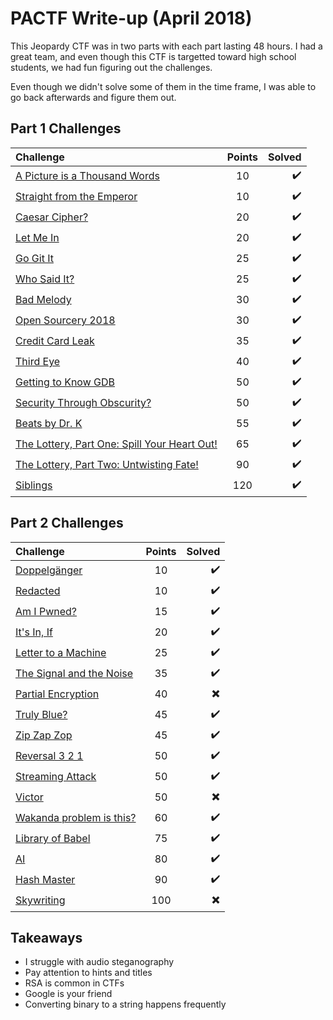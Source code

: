 # PACTF Write-up (April 2018)
This Jeopardy CTF was in two parts with each part lasting 48 hours. I
had a great team, and even though this CTF is targetted toward high
school students, we had fun figuring out the challenges.

Even though we didn't solve some of them in the time frame, I was able
to go back afterwards and figure them out.

## Part 1 Challenges
| Challenge                                                                                                                 | Points | Solved                   |
|:------------------------------------------------------------------------------------------------------------------------- |:------:| ------------------------:|
| [A Picture is a Thousand Words](challenges/round-1/README.md#a-picture-is-a-thousand-words--10)                           | 10     | :heavy_check_mark:       |
| [Straight from the Emperor](challenges/round-1/README.md#straight-from-the-emperor--10)                                   | 10     | :heavy_check_mark:       |
| [Caesar Cipher?](challenges/round-1/README.md#caesar-cipher--20)                                                          | 20     | :heavy_check_mark:       |
| [Let Me In](challenges/round-1/README.md#let-me-in--20)                                                                   | 20     | :heavy_check_mark:       |
| [Go Git It](challenges/round-1/README.md#go-git-it--25)                                                                   | 25     | :heavy_check_mark:       |
| [Who Said It?](challenges/round-1/README.md#who-said-it--25)                                                              | 25     | :heavy_check_mark:       |
| [Bad Melody](challenges/round-1/README.md#bad-melody--30)                                                                 | 30     | :heavy_check_mark:       |
| [Open Sourcery 2018](challenges/round-1/README.md#open-sourcery-2018--30)                                                 | 30     | :heavy_check_mark:       |
| [Credit Card Leak](challenges/round-1/README.md#credit-card-leak--35)                                                     | 35     | :heavy_check_mark:       |
| [Third Eye](challenges/round-1/README.md#third-eye--40)                                                                   | 40     | :heavy_check_mark:       |
| [Getting to Know GDB](challenges/round-1/README.md#getting-to-know-gdb--50)                                               | 50     | :heavy_check_mark:       |
| [Security Through Obscurity?](challenges/round-1/README.md#security-through-obscurity--50)                                | 50     | :heavy_check_mark:       |
| [Beats by Dr. K](challenges/round-1/README.md#beats-by-dr-k--55)                                                          | 55     | :heavy_check_mark:       |
| [The Lottery, Part One: Spill Your Heart Out!](challenges/round-1/README.md#the-lottery-part-one-spill-your-heart-out--65)| 65     | :heavy_check_mark:       |
| [The Lottery, Part Two: Untwisting Fate!](challenges/round-1/README.md#the-lottery-part-two-untwisting-fate--90)          | 90     | :heavy_check_mark:       |
| [Siblings](challenges/round-1/README.md#siblings--120)                                                                    | 120    | :heavy_check_mark:       |

## Part 2 Challenges
| Challenge                                                                                                                 | Points | Solved                   |
|:------------------------------------------------------------------------------------------------------------------------- |:------:| ------------------------:|
| [Doppelgänger](challenges/round-2/README.md#doppelgänger--10)                                                             | 10     | :heavy_check_mark:       |
| [Redacted](challenges/round-2/README.md#redacted--10)                                                                     | 10     | :heavy_check_mark:       |
| [Am I Pwned?](challenges/round-2/README.md#am-i-pwned--15)                                                                | 15     | :heavy_check_mark:       |
| [It's In, If](challenges/round-2/README.md#its-in-if--20)                                                                 | 20     | :heavy_check_mark:       |
| [Letter to a Machine](challenges/round-2/README.md#letter-to-a-machine--25)                                               | 25     | :heavy_check_mark:       |
| [The Signal and the Noise](challenges/round-2/README.md#the-signal-and-the-noise--35)                                     | 35     | :heavy_check_mark:       |
| [Partial Encryption](challenges/round-2/README.md#partial-encryption--40)                                                 | 40     | :heavy_multiplication_x: |
| [Truly Blue?](challenges/round-2/README.md#truly-blue--45)                                                                | 45     | :heavy_check_mark:       |
| [Zip Zap Zop](challenges/round-2/README.md#zip-zap-zop--45)                                                               | 45     | :heavy_check_mark:       |
| [Reversal 3 2 1](challenges/round-2/README.md#reversal-3-2-1--50)                                                         | 50     | :heavy_check_mark:       |
| [Streaming Attack](challenges/round-2/README.md#streaming-attack--50)                                                     | 50     | :heavy_check_mark:       |
| [Victor](challenges/round-2/README.md#victor--50)                                                                         | 50     | :heavy_multiplication_x: |
| [Wakanda problem is this?](challenges/round-2/README.md#wakanda-problem-is-this--60)                                      | 60     | :heavy_check_mark:       |
| [Library of Babel](challenges/round-2/README.md#library-of-babel--75)                                                     | 75     | :heavy_check_mark:       |
| [AI](challenges/round-2/README.md#ai--80)                                                                                 | 80     | :heavy_check_mark:       |
| [Hash Master](challenges/round-2/README.md#hash-master--90)                                                               | 90     | :heavy_check_mark:       |
| [Skywriting](challenges/round-2/README.md#skywriting--100)                                                                | 100    | :heavy_multiplication_x: |

## Takeaways

* I struggle with audio steganography
* Pay attention to hints and titles
* RSA is common in CTFs
* Google is your friend
* Converting binary to a string happens frequently
